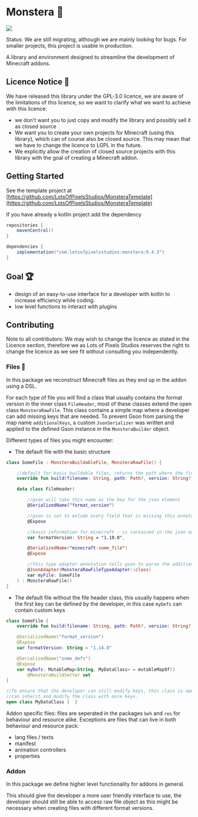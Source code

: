 # Monstera 🌱

![](https://img.shields.io/github/v/release/LotsOfPixelsStudios/Monstera)


Status: We are still migrating, although we are mainly looking for bugs. For smaller projects, this project is usable in production.

A library and environment designed to streamline the development of Minecraft addons.

## Licence Notice 🎫

We have released this library under the GPL-3.0 licence, we are aware of the limitations of this licence, so we want to clarify
what we want to achieve with this licence:

- we don't want you to just copy and modify the library and possibly sell it as closed source
- We want you to create your own projects for Minecraft (using this library), which can of course also be closed source. This
  may mean that we have to change the licence to LGPL in the future.
- We explicitly allow the creation of closed source projects with this library with the goal of creating a Minecraft addon.

## Getting Started

See the template project at [https://github.com/LotsOfPixelsStudios/MonsteraTemplate](https://github.com/LotsOfPixelsStudios/MonsteraTemplate)

If you have already a kotlin project add the dependency

````gradle
repositories {
    mavenCentral()
}

dependencies {
    implementation("com.lotsofpixelsstudios:monstera:0.4.3")
}
````

## Goal 🏆

- design of an easy-to-use interface for a developer with kotlin to increase efficiency while coding.
- low level functions to interact with plugins

## Contributing

Note to all contributors: We may wish to change the licence as stated in the Licence section, therefore we as Lots of
Pixels Studios reserves the right to change the licence as we see fit without consulting you independently.

### Files 📁

In this package we reconstruct Minecraft files as they end up in the addon using a DSL.

For each type of file you will find a class that usually contains the format version in the inner class `FileHeader`, most of these classes extend the open class `MonsteraRawFile`.
This class contains a simple map where a developer can add missing keys that are needed. To prevent Gson from parsing the map name `additionalKeys`, a custom `JsonSerializer`
was written and applied to the defined Gson instance in the `MonsteraBuilder` object.

Different types of files you might encounter:

- The default file with the basic structure

```kotlin
class SomeFile : MonsteraBuildableFile, MonsteraRawFile() {

    //default for basic buildable files, returns the path where the final file was built to
    override fun build(filename: String, path: Path?, version: String?): Result<Path> { }

    data class FileHeader(

        //gson will take this name as the key for the json element
        @SerializedName("format_version")

        //gson is set to exlude every field that is missing this annotation
        @Expose

        //basic information for minecraft - is contained in the json output
        var formatVersion: String = "1.10.0",

        @SerializedName("minecraft:some_file")
        @Expose

        //this type adapter annotation tells gson to parse the additional keys seperatly
        @JsonAdapter(MonsteraRawFileTypeAdapter::class)
        var myFile: SomeFile
    ) : MonsteraRawFile()
}
```

- The default file without the file header class, this usually happens when the first key can be defined by the developer, in this case `myDefs` can contain custom keys

```kotlin
class SomeFile {
    override fun build(filename: String, path: Path?, version: String?): Result<Path> {  }

    @SerializedName("format_version")
    @Expose
    var formatVersion: String = "1.14.0"

    @SerializedName("some_defs")
    @Expose
    var myDefs: MutableMap<String, MyDataClass> = mutableMapOf()
        @MonsteraBuildSetter set
}

//To ensure that the developer can still modify keys, this class is open so that the developer
//can inherit and modify the class with more keys.
open class MyDataClass {  }
```

Addon specific files: files are seperated in the packages `beh` and `res` for behaviour and resource alike.
Exceptions are files that can live in both behaviour and resource pack:

- lang files / texts
- manifest
- animation controllers
- properties

### Addon

In this package we define higher level functionality for addons in general.

This should give the developer a more user friendly interface to use, the developer should still be able to access raw file object as this might be necessary when creating files with
different format versions.

